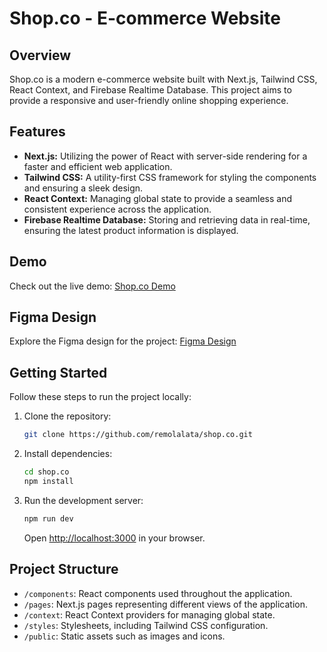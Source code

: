 # Shop.co - E-commerce Website

## Overview

Shop.co is a modern e-commerce website built with Next.js, Tailwind CSS, React Context, and Firebase Realtime Database. This project aims to provide a responsive and user-friendly online shopping experience.

## Features

- **Next.js:** Utilizing the power of React with server-side rendering for a faster and efficient web application.
- **Tailwind CSS:** A utility-first CSS framework for styling the components and ensuring a sleek design.
- **React Context:** Managing global state to provide a seamless and consistent experience across the application.
- **Firebase Realtime Database:** Storing and retrieving data in real-time, ensuring the latest product information is displayed.

## Demo

Check out the live demo: [Shop.co Demo](https://shop-co-seven.vercel.app/)

## Figma Design

Explore the Figma design for the project: [Figma Design](https://www.figma.com/file/tzmVfANFxET0meTrfhjJGE/E-commerce-Website-Template-(Freebie)-(Community)?node-id=0%3A1&mode=dev)

## Getting Started

Follow these steps to run the project locally:

1. Clone the repository:

   ```bash
   git clone https://github.com/remolalata/shop.co.git
   ```

2. Install dependencies:

   ```bash
   cd shop.co
   npm install
   ```

3. Run the development server:

   ```bash
   npm run dev
   ```

   Open [http://localhost:3000](http://localhost:3000) in your browser.

## Project Structure

- `/components`: React components used throughout the application.
- `/pages`: Next.js pages representing different views of the application.
- `/context`: React Context providers for managing global state.
- `/styles`: Stylesheets, including Tailwind CSS configuration.
- `/public`: Static assets such as images and icons.
